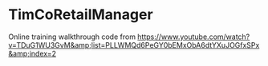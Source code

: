 # TimCoRetailManager
Online training walkthrough code from https://www.youtube.com/watch?v=TDuG1WU3GvM&amp;list=PLLWMQd6PeGY0bEMxObA6dtYXuJOGfxSPx&amp;index=2
